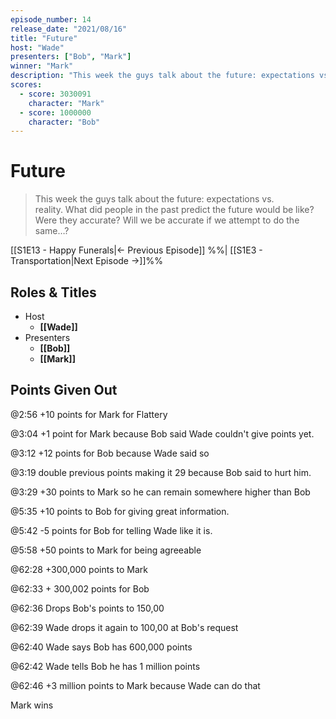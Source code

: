 ```yaml
---
episode_number: 14
release_date: "2021/08/16"
title: "Future"
host: "Wade"
presenters: ["Bob", "Mark"]
winner: "Mark"
description: "This week the guys talk about the future: expectations vs. reality. What did people in the past predict the future would be like? Were they accurate? Will we be accurate if we attempt to do the same…?"
scores:
  - score: 3030091
    character: "Mark"
  - score: 1000000
    character: "Bob"
---
```


# Future

> This week the guys talk about the future: expectations vs. reality. What did people in the past predict the future would be like? Were they accurate? Will we be accurate if we attempt to do the same…?

[[S1E13 - Happy Funerals|← Previous Episode]] %%| [[S1E3 - Transportation|Next Episode →]]%%

## Roles & Titles

- Host
  - **[[Wade]]**
- Presenters
  - **[[Bob]]**
  - **[[Mark]]**

## Points Given Out

@2:56 +10 points for Mark for Flattery

@3:04 +1 point for Mark because Bob said Wade couldn't give points yet.

@3:12 +12 points for Bob because Wade said so

@3:19 double previous points making it 29 because Bob said to hurt him.

@3:29 +30 points to Mark so he can remain somewhere higher than Bob

@5:35 +10 points to Bob for giving great information.

@5:42 -5 points for Bob for telling Wade like it is.

@5:58 +50 points to Mark for being agreeable

@62:28 +300,000 points to Mark

@62:33 + 300,002 points for Bob

@62:36 Drops Bob's points to 150,00

@62:39 Wade drops it again to 100,00 at Bob's request

@62:40 Wade says Bob has 600,000 points

@62:42 Wade tells Bob he has 1 million points

@62:46 +3 million points to Mark because Wade can do that

Mark wins
